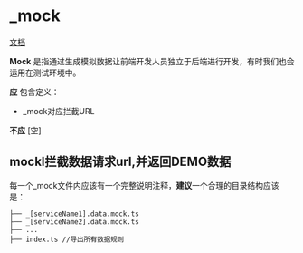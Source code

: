 # _mock

[文档](https://ng-alain.com/mock/getting-started)

**Mock** 是指通过生成模拟数据让前端开发人员独立于后端进行开发，有时我们也会运用在测试环境中。

**应** 包含定义：

+ _mock对应拦截URL


**不应** [空]

## mockl拦截数据请求url,并返回DEMO数据

每一个_mock文件内应该有一个完整说明注释，**建议**一个合理的目录结构应该是：

```
├── _[serviceName1].data.mock.ts
├── _[serviceName2].data.mock.ts
├── ...
├── index.ts //导出所有数据规则
```
